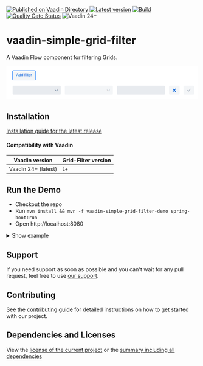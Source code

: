 [![Published on Vaadin Directory](https://img.shields.io/badge/Vaadin%20Directory-published-00b4f0?logo=vaadin)](https://vaadin.com/directory/component/grid-filter-for-vaadin)
[![Latest version](https://img.shields.io/maven-central/v/software.xdev/vaadin-simple-grid-filter?logo=apache%20maven)](https://mvnrepository.com/artifact/software.xdev/vaadin-simple-grid-filter)
[![Build](https://img.shields.io/github/actions/workflow/status/xdev-software/vaadin-simple-grid-filter/check-build.yml?branch=develop)](https://github.com/xdev-software/vaadin-simple-grid-filter/actions/workflows/check-build.yml?query=branch%3Adevelop)
[![Quality Gate Status](https://sonarcloud.io/api/project_badges/measure?project=xdev-software_vaadin-simple-grid-filter&metric=alert_status)](https://sonarcloud.io/dashboard?id=xdev-software_vaadin-simple-grid-filter)
![Vaadin 24+](https://img.shields.io/badge/Vaadin%20Platform/Flow-24+-00b4f0)

# vaadin-simple-grid-filter

A Vaadin Flow component for filtering Grids.

![demo](assets/demo.png)


## Installation
[Installation guide for the latest release](https://github.com/xdev-software/vaadin-simple-grid-filter/releases/latest#Installation)

#### Compatibility with Vaadin

| Vaadin version | Grid-Filter version |
| --- | --- |
| Vaadin 24+ (latest) | ``1+`` |

## Run the Demo
* Checkout the repo
* Run ``mvn install && mvn -f vaadin-simple-grid-filter-demo spring-boot:run``
* Open http://localhost:8080

<details>
  <summary>Show example</summary>
  
  ![demo](assets/demo.avif)
</details>

## Support
If you need support as soon as possible and you can't wait for any pull request, feel free to use [our support](https://xdev.software/en/services/support).

## Contributing
See the [contributing guide](./CONTRIBUTING.md) for detailed instructions on how to get started with our project.

## Dependencies and Licenses
View the [license of the current project](LICENSE) or the [summary including all dependencies](https://xdev-software.github.io/vaadin-simple-grid-filter/dependencies)
